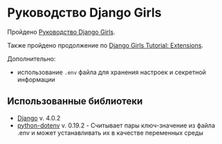 # Руководство Django Girls

Пройдено [Руководство Django Girls](https://tutorial.djangogirls.org/ru/).

Также пройдено продолжение по [Django Girls Tutorial: Extensions](https://tutorial-extensions.djangogirls.org/). 

Дополнительно:

- использование `.env` файла для хранения настроек и секретной информации 

## Использованные библиотеки

- [Django](https://www.djangoproject.com/) v. 4.0.2
- [python-dotenv](https://pypi.org/project/python-dotenv/) v. 0.19.2 - Считывает пары ключ-значение из файла .env и может устанавливать их в качестве переменных среды
